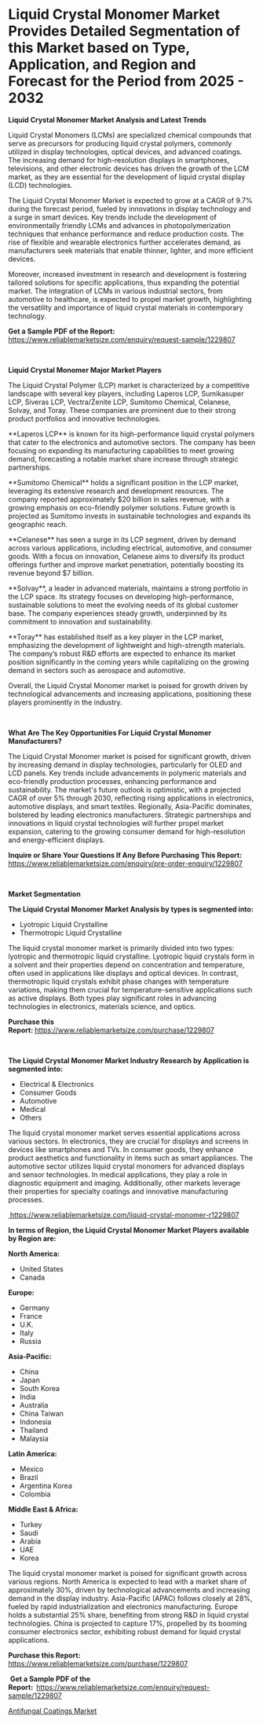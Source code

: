 <p><h1>Liquid Crystal Monomer Market Provides Detailed Segmentation of this Market based on Type, Application, and Region and Forecast for the Period from 2025 - 2032</h1></p><p><strong>Liquid Crystal Monomer Market Analysis and Latest Trends</strong></p>
<p><p>Liquid Crystal Monomers (LCMs) are specialized chemical compounds that serve as precursors for producing liquid crystal polymers, commonly utilized in display technologies, optical devices, and advanced coatings. The increasing demand for high-resolution displays in smartphones, televisions, and other electronic devices has driven the growth of the LCM market, as they are essential for the development of liquid crystal display (LCD) technologies.</p><p>The Liquid Crystal Monomer Market is expected to grow at a CAGR of 9.7% during the forecast period, fueled by innovations in display technology and a surge in smart devices. Key trends include the development of environmentally friendly LCMs and advances in photopolymerization techniques that enhance performance and reduce production costs. The rise of flexible and wearable electronics further accelerates demand, as manufacturers seek materials that enable thinner, lighter, and more efficient devices.</p><p>Moreover, increased investment in research and development is fostering tailored solutions for specific applications, thus expanding the potential market. The integration of LCMs in various industrial sectors, from automotive to healthcare, is expected to propel market growth, highlighting the versatility and importance of liquid crystal materials in contemporary technology.</p></p>
<p><strong>Get a Sample PDF of the Report:&nbsp;</strong> <a href="https://www.reliablemarketsize.com/enquiry/request-sample/1229807?utm_campaign=2996&utm_medium=2&utm_source=Github&utm_content=ia&utm_term=01042025&utm_id=liquid-crystal-monomer">https://www.reliablemarketsize.com/enquiry/request-sample/1229807</a></p>
<p>&nbsp;</p>
<p><strong>Liquid Crystal Monomer Major Market Players</strong></p>
<p><p>The Liquid Crystal Polymer (LCP) market is characterized by a competitive landscape with several key players, including Laperos LCP, Sumikasuper LCP, Siveras LCP, Vectra/Zenite LCP, Sumitomo Chemical, Celanese, Solvay, and Toray. These companies are prominent due to their strong product portfolios and innovative technologies.</p><p>**Laperos LCP** is known for its high-performance liquid crystal polymers that cater to the electronics and automotive sectors. The company has been focusing on expanding its manufacturing capabilities to meet growing demand, forecasting a notable market share increase through strategic partnerships.</p><p>**Sumitomo Chemical** holds a significant position in the LCP market, leveraging its extensive research and development resources. The company reported approximately $20 billion in sales revenue, with a growing emphasis on eco-friendly polymer solutions. Future growth is projected as Sumitomo invests in sustainable technologies and expands its geographic reach.</p><p>**Celanese** has seen a surge in its LCP segment, driven by demand across various applications, including electrical, automotive, and consumer goods. With a focus on innovation, Celanese aims to diversify its product offerings further and improve market penetration, potentially boosting its revenue beyond $7 billion.</p><p>**Solvay**, a leader in advanced materials, maintains a strong portfolio in the LCP space. Its strategy focuses on developing high-performance, sustainable solutions to meet the evolving needs of its global customer base. The company experiences steady growth, underpinned by its commitment to innovation and sustainability.</p><p>**Toray** has established itself as a key player in the LCP market, emphasizing the development of lightweight and high-strength materials. The company’s robust R&D efforts are expected to enhance its market position significantly in the coming years while capitalizing on the growing demand in sectors such as aerospace and automotive.</p><p>Overall, the Liquid Crystal Monomer market is poised for growth driven by technological advancements and increasing applications, positioning these players prominently in the industry.</p></p>
<p>&nbsp;</p>
<p><strong>What Are The Key Opportunities For Liquid Crystal Monomer Manufacturers?</strong></p>
<p><p>The Liquid Crystal Monomer market is poised for significant growth, driven by increasing demand in display technologies, particularly for OLED and LCD panels. Key trends include advancements in polymeric materials and eco-friendly production processes, enhancing performance and sustainability. The market's future outlook is optimistic, with a projected CAGR of over 5% through 2030, reflecting rising applications in electronics, automotive displays, and smart textiles. Regionally, Asia-Pacific dominates, bolstered by leading electronics manufacturers. Strategic partnerships and innovations in liquid crystal technologies will further propel market expansion, catering to the growing consumer demand for high-resolution and energy-efficient displays.</p></p>
<p><strong>Inquire or Share Your Questions If Any Before Purchasing This Report:</strong> <a href="https://www.reliablemarketsize.com/enquiry/pre-order-enquiry/1229807?utm_campaign=2996&utm_medium=2&utm_source=Github&utm_content=ia&utm_term=01042025&utm_id=liquid-crystal-monomer">https://www.reliablemarketsize.com/enquiry/pre-order-enquiry/1229807</a></p>
<p>&nbsp;</p>
<p><strong>Market Segmentation</strong></p>
<p><strong>The Liquid Crystal Monomer Market Analysis by types is segmented into:</strong></p>
<p><ul><li>Lyotropic Liquid Crystalline</li><li>Thermotropic Liquid Crystalline</li></ul></p>
<p><p>The liquid crystal monomer market is primarily divided into two types: lyotropic and thermotropic liquid crystalline. Lyotropic liquid crystals form in a solvent and their properties depend on concentration and temperature, often used in applications like displays and optical devices. In contrast, thermotropic liquid crystals exhibit phase changes with temperature variations, making them crucial for temperature-sensitive applications such as active displays. Both types play significant roles in advancing technologies in electronics, materials science, and optics.</p></p>
<p><strong>Purchase this Report:&nbsp;</strong><a href="https://www.reliablemarketsize.com/purchase/1229807?utm_campaign=2996&utm_medium=2&utm_source=Github&utm_content=ia&utm_term=01042025&utm_id=liquid-crystal-monomer">https://www.reliablemarketsize.com/purchase/1229807</a></p>
<p>&nbsp;</p>
<p><strong>The Liquid Crystal Monomer Market Industry Research by Application is segmented into:</strong></p>
<p><ul><li>Electrical & Electronics</li><li>Consumer Goods</li><li>Automotive</li><li>Medical</li><li>Others</li></ul></p>
<p><p>The liquid crystal monomer market serves essential applications across various sectors. In electronics, they are crucial for displays and screens in devices like smartphones and TVs. In consumer goods, they enhance product aesthetics and functionality in items such as smart appliances. The automotive sector utilizes liquid crystal monomers for advanced displays and sensor technologies. In medical applications, they play a role in diagnostic equipment and imaging. Additionally, other markets leverage their properties for specialty coatings and innovative manufacturing processes.</p></p>
<p><a href="https://www.reliablemarketsize.com/liquid-crystal-monomer-r1229807?utm_campaign=2996&utm_medium=2&utm_source=Github&utm_content=ia&utm_term=01042025&utm_id=liquid-crystal-monomer">&nbsp;https://www.reliablemarketsize.com/liquid-crystal-monomer-r1229807</a></p>
<p><strong>In terms of Region, the Liquid Crystal Monomer Market Players available by Region are:</strong></p>
<p>
    <p> <strong> North America: </strong>
        <ul>
            <li>United States</li>
            <li>Canada</li>
        </ul>
        </p> 
    <p> <strong> Europe: </strong>
        <ul>
            <li>Germany</li>
            <li>France</li>
            <li>U.K.</li>
            <li>Italy</li>
            <li>Russia</li>
        </ul>
        </p> 
    <p> <strong> Asia-Pacific: </strong>
        <ul>
            <li>China</li>
            <li>Japan</li>
            <li>South Korea</li>
            <li>India</li>
            <li>Australia</li>
            <li>China Taiwan</li>
            <li>Indonesia</li>
            <li>Thailand</li>
            <li>Malaysia</li>
        </ul>
        </p> 
    <p> <strong> Latin America: </strong>
        <ul>
            <li>Mexico</li>
            <li>Brazil</li>
            <li>Argentina Korea</li>
            <li>Colombia</li>
        </ul>
        </p> 
    <p> <strong> Middle East & Africa: </strong>
        <ul>
            <li>Turkey</li>
            <li>Saudi</li>
            <li>Arabia</li>
            <li>UAE</li>
            <li>Korea</li>
        </ul>
    </p>
    </p>
<p><p>The liquid crystal monomer market is poised for significant growth across various regions. North America is expected to lead with a market share of approximately 30%, driven by technological advancements and increasing demand in the display industry. Asia-Pacific (APAC) follows closely at 28%, fueled by rapid industrialization and electronics manufacturing. Europe holds a substantial 25% share, benefiting from strong R&D in liquid crystal technologies. China is projected to capture 17%, propelled by its booming consumer electronics sector, exhibiting robust demand for liquid crystal applications.</p></p>
<p><strong>Purchase this Report: </strong><a href="https://www.reliablemarketsize.com/purchase/1229807?utm_campaign=2996&utm_medium=2&utm_source=Github&utm_content=ia&utm_term=01042025&utm_id=liquid-crystal-monomer">https://www.reliablemarketsize.com/purchase/1229807</a></p>
<p>&nbsp;<strong>Get a Sample PDF of the Report:&nbsp;&nbsp;</strong><a href="https://www.reliablemarketsize.com/enquiry/request-sample/1229807?utm_campaign=2996&utm_medium=2&utm_source=Github&utm_content=ia&utm_term=01042025&utm_id=liquid-crystal-monomer">https://www.reliablemarketsize.com/enquiry/request-sample/1229807</a></p>
<p><strong></strong></p>
<p><p><a href="https://github.com/djarixneoza/Market-Research-Report-List-1/blob/main/antifungal-coatings-market.md?utm_campaign=2996&utm_medium=2&utm_source=Github&utm_content=ia&utm_term=01042025&utm_id=liquid-crystal-monomer">Antifungal Coatings Market</a></p></p>